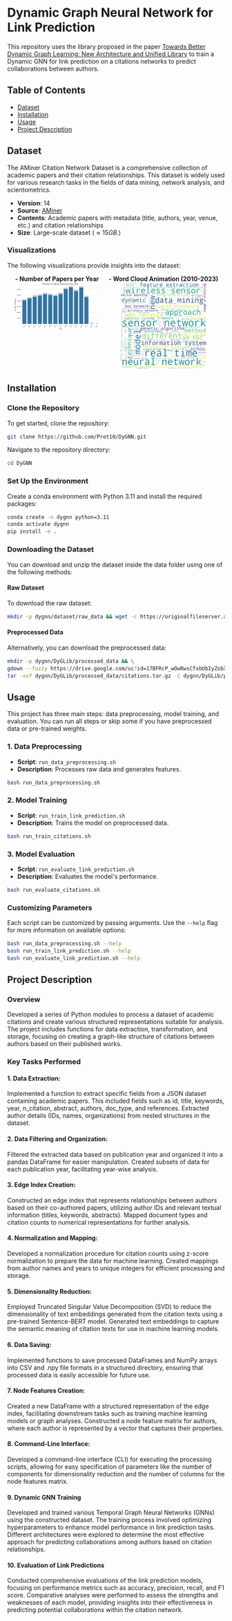 # Dynamic Graph Neural Network for Link Prediction

This repository uses the library proposed in the paper [Towards Better Dynamic Graph Learning: New Architecture and Unified Library](https://arxiv.org/abs/2303.13047) to train a Dynamic GNN for link prediction on a citations networks to predict collaborations between authors. 

## Table of Contents

- [Dataset](#dataset)
- [Installation](#installation)
- [Usage](#usage)
- [Project Description](#project-description)

## Dataset

The AMiner Citation Network Dataset is a comprehensive collection of academic papers and their citation relationships. This dataset is widely used for various research tasks in the fields of data mining, network analysis, and scientometrics.

- **Version**: 14
- **Source**: [AMiner](https://www.aminer.cn/citation)
- **Contents**: Academic papers with metadata (title, authors, year, venue, etc.) and citation relationships
- **Size**: Large-scale dataset ($\approx 15 GB$.)

### Visualizations

The following visualizations provide insights into the dataset:

<div style="display: flex; justify-content: center; align-items: flex-start; gap: 20px;">

  <div style="text-align: center;">
    <strong>- Number of Papers per Year</strong><br>
    <img src="images/number_of_papers_per_year.png" alt="Number of Papers per Year" style="max-width: 200px; height: auto;"/>
  </div>

  <div style="text-align: center;">
    <strong>- Word Cloud Animation (2010-2023)</strong><br>
    <img src="images/wordcloud_animation.gif" alt="Word Cloud Animation" style="max-width: 200px; height: auto;"/>
  </div>

</div>

## Installation

### Clone the Repository

To get started, clone the repository:

```bash
git clone https://github.com/Prot10/DyGNN.git
```

Navigate to the repository directory:

```bash
cd DyGNN
```

### Set Up the Environment

Create a conda environment with Python 3.11 and install the required packages:

```bash
conda create -n dygnn python=3.11
conda activate dygnn
pip install -e .
```

### Downloading the Dataset

You can download and unzip the dataset inside the data folder using one of the following methods:

#### Raw Dataset

To download the raw dataset:

```bash
mkdir -p dygnn/dataset/raw_data && wget -c https://originalfileserver.aminer.cn/misc/dblp_v14.tar.gz -O - | tar -xz -C dygnn/dataset/raw_data
```

#### Preprocessed Data

Alternatively, you can download the preprocessed data:

```bash
mkdir -p dygnn/DyGLib/processed_data && \
gdown --fuzzy https://drive.google.com/uc?id=17BFRcP_wOwRwsCfxbUbIyZobX2ji2K3b -O dygnn/DyGLib/processed_data/citations.tar.gz && \
tar -xvf dygnn/DyGLib/processed_data/citations.tar.gz -C dygnn/DyGLib/processed_data
```

## Usage

This project has three main steps: data preprocessing, model training, and evaluation. You can run all steps or skip some if you have preprocessed data or pre-trained weights.

### 1. Data Preprocessing
- **Script**: `run_data_preprocessing.sh`
- **Description**: Processes raw data and generates features.
  
```bash
bash run_data_preprocessing.sh
```

### 2. Model Training
- **Script**: `run_train_link_prediction.sh`
- **Description**: Trains the model on preprocessed data.

```bash
bash run_train_citations.sh
```

### 3. Model Evaluation
- **Script**: `run_evaluate_link_prediction.sh`
- **Description**: Evaluates the model's performance.

```bash
bash run_evaluate_citations.sh
```

### Customizing Parameters

Each script can be customized by passing arguments. Use the `--help` flag for more information on available options:

```bash 
bash run_data_preprocessing.sh --help
bash run_train_link_prediction.sh --help
bash run_evaluate_link_prediction.sh --help
```


## Project Description

### Overview

Developed a series of Python modules to process a dataset of academic citations and create various structured representations suitable for analysis. The project includes functions for data extraction, transformation, and storage, focusing on creating a graph-like structure of citations between authors based on their published works.

### Key Tasks Performed

#### 1. Data Extraction:

Implemented a function to extract specific fields from a JSON dataset containing academic papers. This included fields such as id, title, keywords, year, n_citation, abstract, authors, doc_type, and references.
Extracted author details (IDs, names, organizations) from nested structures in the dataset.

#### 2. Data Filtering and Organization:

Filtered the extracted data based on publication year and organized it into a pandas DataFrame for easier manipulation.
Created subsets of data for each publication year, facilitating year-wise analysis.

#### 3. Edge Index Creation:

Constructed an edge index that represents relationships between authors based on their co-authored papers, utilizing author IDs and relevant textual information (titles, keywords, abstracts).
Mapped document types and citation counts to numerical representations for further analysis.

#### 4. Normalization and Mapping:

Developed a normalization procedure for citation counts using z-score normalization to prepare the data for machine learning.
Created mappings from author names and years to unique integers for efficient processing and storage.

#### 5. Dimensionality Reduction:

Employed Truncated Singular Value Decomposition (SVD) to reduce the dimensionality of text embeddings generated from the citation texts using a pre-trained Sentence-BERT model.
Generated text embeddings to capture the semantic meaning of citation texts for use in machine learning models.

#### 6. Data Saving:

Implemented functions to save processed DataFrames and NumPy arrays into CSV and .npy file formats in a structured directory, ensuring that processed data is easily accessible for future use.

#### 7. Node Features Creation:

Created a new DataFrame with a structured representation of the edge index, facilitating downstream tasks such as training machine learning models or graph analyses.
Constructed a node feature matrix for authors, where each author is represented by a vector that captures their properties.

#### 8. Command-Line Interface:

Developed a command-line interface (CLI) for executing the processing scripts, allowing for easy specification of parameters like the number of components for dimensionality reduction and the number of columns for the node features matrix.

#### 9. Dynamic GNN Training

Developed and trained various Temporal Graph Neural Networks (GNNs) using the constructed dataset. The training process involved optimizing hyperparameters to enhance model performance in link prediction tasks. Different architectures were explored to determine the most effective approach for predicting collaborations among authors based on citation relationships.

#### 10. Evaluation of Link Predictions

Conducted comprehensive evaluations of the link prediction models, focusing on performance metrics such as accuracy, precision, recall, and F1 score. Comparative analyses were performed to assess the strengths and weaknesses of each model, providing insights into their effectiveness in predicting potential collaborations within the citation network.
